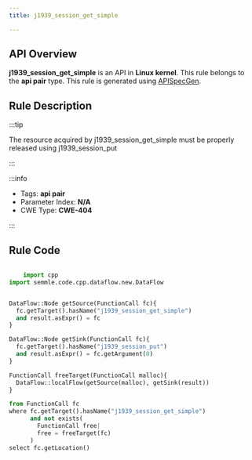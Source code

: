 ```yaml
---
title: j1939_session_get_simple

---
```



## API Overview
**j1939_session_get_simple** is an API in **Linux kernel**. This rule belongs to the **api pair** type. This rule is generated using [APISpecGen](../../tools/APISpecGen).
## Rule Description

:::tip

The resource acquired by j1939_session_get_simple must be properly released using j1939_session_put

:::

:::info

- Tags: **api pair**
- Parameter Index: **N/A**
- CWE Type: **CWE-404**

:::

## Rule Code
```python

    import cpp
import semmle.code.cpp.dataflow.new.DataFlow


DataFlow::Node getSource(FunctionCall fc){
  fc.getTarget().hasName("j1939_session_get_simple")
  and result.asExpr() = fc
}

DataFlow::Node getSink(FunctionCall fc){
  fc.getTarget().hasName("j1939_session_put")
  and result.asExpr() = fc.getArgument(0)
}

FunctionCall freeTarget(FunctionCall malloc){
  DataFlow::localFlow(getSource(malloc), getSink(result))
}

from FunctionCall fc
where fc.getTarget().hasName("j1939_session_get_simple")
      and not exists(
        FunctionCall free| 
        free = freeTarget(fc)
      )
select fc.getLocation()

    
```